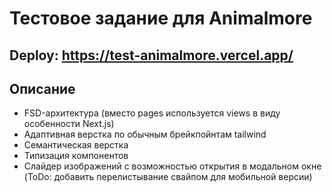 # Тестовое задание для Animalmore
## Deploy: https://test-animalmore.vercel.app/

## Описание
- FSD-архитектура (вместо pages используется views в виду особенности Next.js)
- Адаптивная верстка по обычным брейкпойнтам tailwind
- Семантическая верстка
- Типизация компонентов
- Слайдер изображений с возможностью открытия в модальном окне (ToDo: добавить перелистывание свайпом для мобильной версии)
